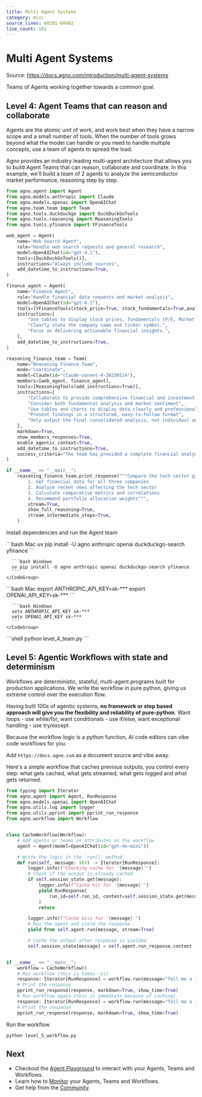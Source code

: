 ```yaml
---
title: Multi Agent Systems
category: misc
source_lines: 60281-60462
line_count: 181
---
```


# Multi Agent Systems
Source: https://docs.agno.com/introduction/multi-agent-systems

Teams of Agents working together towards a common goal.

## Level 4: Agent Teams that can reason and collaborate

Agents are the atomic unit of work, and work best when they have a narrow scope and a small number of tools. When the number of tools grows beyond what the model can handle or you need to handle multiple concepts, use a team of agents to spread the load.

Agno provides an industry leading multi-agent architecture that allows you to build Agent Teams that can reason, collaborate and coordinate. In this example, we'll build a team of 2 agents to analyze the semiconductor market performance, reasoning step by step.

```python level_4_team.py
from agno.agent import Agent
from agno.models.anthropic import Claude
from agno.models.openai import OpenAIChat
from agno.team.team import Team
from agno.tools.duckduckgo import DuckDuckGoTools
from agno.tools.reasoning import ReasoningTools
from agno.tools.yfinance import YFinanceTools

web_agent = Agent(
    name="Web Search Agent",
    role="Handle web search requests and general research",
    model=OpenAIChat(id="gpt-4.1"),
    tools=[DuckDuckGoTools()],
    instructions="Always include sources",
    add_datetime_to_instructions=True,
)

finance_agent = Agent(
    name="Finance Agent",
    role="Handle financial data requests and market analysis",
    model=OpenAIChat(id="gpt-4.1"),
    tools=[YFinanceTools(stock_price=True, stock_fundamentals=True,analyst_recommendations=True, company_info=True)],
    instructions=[
        "Use tables to display stock prices, fundamentals (P/E, Market Cap), and recommendations.",
        "Clearly state the company name and ticker symbol.",
        "Focus on delivering actionable financial insights.",
    ],
    add_datetime_to_instructions=True,
)

reasoning_finance_team = Team(
    name="Reasoning Finance Team",
    mode="coordinate",
    model=Claude(id="claude-sonnet-4-20250514"),
    members=[web_agent, finance_agent],
    tools=[ReasoningTools(add_instructions=True)],
    instructions=[
        "Collaborate to provide comprehensive financial and investment insights",
        "Consider both fundamental analysis and market sentiment",
        "Use tables and charts to display data clearly and professionally",
        "Present findings in a structured, easy-to-follow format",
        "Only output the final consolidated analysis, not individual agent responses",
    ],
    markdown=True,
    show_members_responses=True,
    enable_agentic_context=True,
    add_datetime_to_instructions=True,
    success_criteria="The team has provided a complete financial analysis with data, visualizations, risk assessment, and actionable investment recommendations supported by quantitative analysis and market research.",
)

if __name__ == "__main__":
    reasoning_finance_team.print_response("""Compare the tech sector giants (AAPL, GOOGL, MSFT) performance:
        1. Get financial data for all three companies
        2. Analyze recent news affecting the tech sector
        3. Calculate comparative metrics and correlations
        4. Recommend portfolio allocation weights""",
        stream=True,
        show_full_reasoning=True,
        stream_intermediate_steps=True,
    )
```

Install dependencies and run the Agent team

<Steps>
  <Step title="Install dependencies">
    <CodeGroup>
      ```bash Mac
      uv pip install -U agno anthropic openai duckduckgo-search yfinance
      ```

      ```bash Windows
      uv pip install -U agno anthropic openai duckduckgo-search yfinance
      ```
    </CodeGroup>
  </Step>

  <Step title="Export your API keys">
    <CodeGroup>
      ```bash Mac
      export ANTHROPIC_API_KEY=sk-***
      export OPENAI_API_KEY=sk-***
      ```

      ```bash Windows
      setx ANTHROPIC_API_KEY sk-***
      setx OPENAI_API_KEY sk-***
      ```
    </CodeGroup>
  </Step>

  <Step title="Run the agent team">
    ```shell
    python level_4_team.py
    ```
  </Step>
</Steps>

## Level 5: Agentic Workflows with state and determinism

Workflows are deterministic, stateful, multi-agent programs built for production applications. We write the workflow in pure python, giving us extreme control over the execution flow.

Having built 100s of agentic systems, **no framework or step based approach will give you the flexibility and reliability of pure-python**. Want loops - use while/for, want conditionals - use if/else, want exceptional handling - use try/except.

<Check>
  Because the workflow logic is a python function, AI code editors can vibe code workflows for you.

  Add `https://docs.agno.com` as a document source and vibe away.
</Check>

Here's a simple workflow that caches previous outputs, you control every step: what gets cached, what gets streamed, what gets logged and what gets returned.

```python level_5_workflow.py
from typing import Iterator
from agno.agent import Agent, RunResponse
from agno.models.openai import OpenAIChat
from agno.utils.log import logger
from agno.utils.pprint import pprint_run_response
from agno.workflow import Workflow


class CacheWorkflow(Workflow):
    # Add agents or teams as attributes on the workflow
    agent = Agent(model=OpenAIChat(id="gpt-4o-mini"))

    # Write the logic in the `run()` method
    def run(self, message: str) -> Iterator[RunResponse]:
        logger.info(f"Checking cache for '{message}'")
        # Check if the output is already cached
        if self.session_state.get(message):
            logger.info(f"Cache hit for '{message}'")
            yield RunResponse(
                run_id=self.run_id, content=self.session_state.get(message)
            )
            return

        logger.info(f"Cache miss for '{message}'")
        # Run the agent and yield the response
        yield from self.agent.run(message, stream=True)

        # Cache the output after response is yielded
        self.session_state[message] = self.agent.run_response.content


if __name__ == "__main__":
    workflow = CacheWorkflow()
    # Run workflow (this is takes ~1s)
    response: Iterator[RunResponse] = workflow.run(message="Tell me a joke.")
    # Print the response
    pprint_run_response(response, markdown=True, show_time=True)
    # Run workflow again (this is immediate because of caching)
    response: Iterator[RunResponse] = workflow.run(message="Tell me a joke.")
    # Print the response
    pprint_run_response(response, markdown=True, show_time=True)
```

Run the workflow

```shell
python level_5_workflow.py
```

## Next

* Checkout the [Agent Playground](/introduction/playground) to interact with your Agents, Teams and Workflows.
* Learn how to [Monitor](/introduction/monitoring) your Agents, Teams and Workflows.
* Get help from the [Community](/introduction/community).


